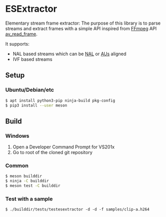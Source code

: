 # ESExtractor

Elementary stream frame extractor:
The purpose of this library is to parse streams and extract frames with a simple API inspired from [FFmpeg](https://ffmpeg.org) API
[av_read_frame](https://ffmpeg4d.dpldocs.info/ffmpeg.libavformat.avformat.av_read_frame.html).

It supports:
  - NAL based streams which can be [NAL](https://en.wikipedia.org/wiki/Network_Abstraction_Layer) or [AUs](https://en.wikipedia.org/wiki/Network_Abstraction_Layer#Access_Units) aligned
  - IVF based streams

## Setup

### Ubuntu/Debian/etc

```sh
$ apt install python3-pip ninja-build pkg-config
$ pip3 install --user meson
```


## Build

### Windows

1. Open a Developer Command Prompt for VS201x
2. Go to root of the cloned git repository

### Common

```sh
$ meson builddir
$ ninja -C builddir
$ meson test -C builddir
```

### Test with a sample

```
$ ./builddir/tests/testesextractor -d -d -f samples/clip-a.h264
```